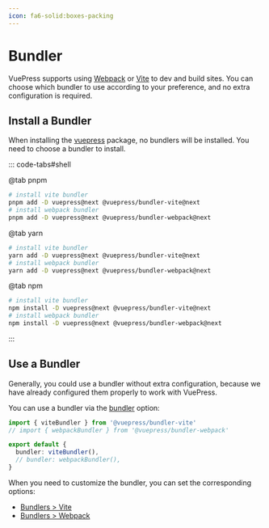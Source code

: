 ```yaml
---
icon: fa6-solid:boxes-packing
---
```


# Bundler

VuePress supports using [Webpack](https://webpack.js.org/) or [Vite](https://vite.dev/) to dev and build sites. You can choose which bundler to use according to your preference, and no extra configuration is required.

## Install a Bundler

When installing the [vuepress](https://www.npmjs.com/package/vuepress) package, no bundlers will be installed. You need to choose a bundler to install.

::: code-tabs#shell

@tab pnpm

```bash
# install vite bundler
pnpm add -D vuepress@next @vuepress/bundler-vite@next
# install webpack bundler
pnpm add -D vuepress@next @vuepress/bundler-webpack@next
```

@tab yarn

```bash
# install vite bundler
yarn add -D vuepress@next @vuepress/bundler-vite@next
# install webpack bundler
yarn add -D vuepress@next @vuepress/bundler-webpack@next
```

@tab npm

```bash
# install vite bundler
npm install -D vuepress@next @vuepress/bundler-vite@next
# install webpack bundler
npm install -D vuepress@next @vuepress/bundler-webpack@next
```

:::

## Use a Bundler

Generally, you could use a bundler without extra configuration, because we have already configured them properly to work with VuePress.

You can use a bundler via the [bundler](../reference/config.md#bundler) option:

```ts
import { viteBundler } from '@vuepress/bundler-vite'
// import { webpackBundler } from '@vuepress/bundler-webpack'

export default {
  bundler: viteBundler(),
  // bundler: webpackBundler(),
}
```

When you need to customize the bundler, you can set the corresponding options:

- [Bundlers > Vite](../reference/bundler/vite.md)
- [Bundlers > Webpack](../reference/bundler/webpack.md)
